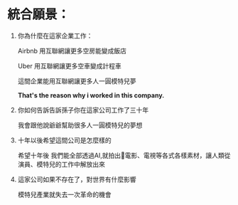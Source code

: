 # 統合願景：

1. 你為什麼在這家企業工作：

    Airbnb 用互聯網讓更多空房能變成飯店

    Uber 用互聯網讓更多空車變成計程車

    這間企業能用互聯網讓更多人一圓模特兒夢

    **That's the reason why i worked in this company.**

2. 你如何告訴告訴孫子你在這家公司工作了三十年

    我會跟他說爺爺幫助很多人一圓模特兒的夢想

3. 十年以後希望這間公司是怎麼樣的

    希望十年後 我們能全部透過AI,就拍出電影、電視等各式各樣素材，讓人類從演員、模特兒的工作中解放出來

4. 這家公司如果不存在了，對世界有什麼影響

    模特兒產業就失去一次革命的機會